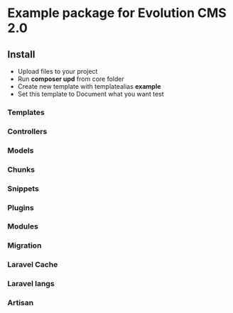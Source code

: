 # Example package for Evolution CMS 2.0 

## Install
- Upload files to your project 
- Run **composer upd** from core folder
- Create new template with templatealias **example**
- Set this template to Document what you want test



### Templates


### Controllers


### Models


### Chunks


### Snippets


### Plugins


### Modules


### Migration 


### Laravel Cache


### Laravel langs

### Artisan